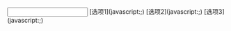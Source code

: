 <link rel="stylesheet" type="text/css" href="../input/textBox.css">

<aside><input type="text" class="x-textbox" id="tagchooser"> <span class="x-tagchooser" x-role="tagchooser">[选项1](javascript:;) [选项2](javascript:;) [选项3](javascript:;)</span> </aside>